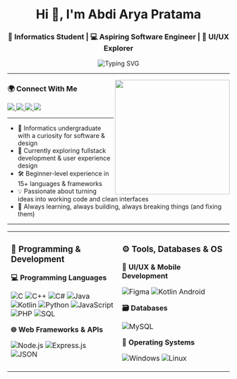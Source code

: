 <h1 align="center">Hi 👋, I'm Abdi Arya Pratama</h1>
<h3 align="center">🧠 Informatics Student | 💻 Aspiring Software Engineer | 🎨 UI/UX Explorer</h3>

<p align="center">
  <img src="https://readme-typing-svg.demolab.com?font=Fira+Code&pause=1000&color=4FFFC1&center=true&vCenter=true&width=600&lines=Informatics+Student+%7C+Software+Engineering+%7C+UI%2FUX+Enthusiast;Beginner+in+15%2B+tech+stacks+and+still+growing+🚀" alt="Typing SVG" />
</p>

---
<img align="right" src="https://media4.giphy.com/media/v1.Y2lkPTc5MGI3NjExbzV5aWZpMm9rZzkwc2JuZjdvMHl4OTZ6d2lnejB6aTV0N3ZoZHJkMCZlcD12MV9pbnRlcm5hbF9naWZfYnlfaWQmY3Q9Zw/31VKqgu62RQHxoxEuq/giphy.gif" width="260"/>

### 🌍 Connect With Me

<p align="left">
  <a href="mailto:pabdi3403@gmail.com">
    <img src="https://img.shields.io/badge/Email-red?style=for-the-badge&logo=gmail&logoColor=white"/>
  </a>
   <a href="https://www.instagram.com/abdi.ap1_/" target="_blank">
    <img src="https://img.shields.io/badge/Instagram-E4405F?style=for-the-badge&logo=instagram&logoColor=white"/>
  </a>
  <a href="[https://www.linkedin.com/in/abdi-arya-pratama/" target="_blank">
    <img src="https://img.shields.io/badge/LinkedIn-blue?style=for-the-badge&logo=linkedin&logoColor=white"/>
  </a>
  <a href="https://Badiii098.github.io" target="_blank">
    <img src="https://img.shields.io/badge/Portfolio-Website-brightgreen?style=for-the-badge"/>
  </a>
</p>


---

- 🧩 Informatics undergraduate with a curiosity for software & design  
- 🌱 Currently exploring fullstack development & user experience design  
- 🛠 Beginner-level experience in 15+ languages & frameworks  
- 💡 Passionate about turning ideas into working code and clean interfaces  
- 🧪 Always learning, always building, always breaking things (and fixing them)  

---
<table>
  <tr>
    <td width="48%" valign="top" align="left" style="padding-right:10">

### 🧠 Programming & Development

**💻 Programming Languages**

![C](https://img.shields.io/badge/C-00599C?style=flat&logo=c&logoColor=white)
![C++](https://img.shields.io/badge/C++-00599C?style=flat&logo=c%2B%2B&logoColor=white)
![C#](https://img.shields.io/badge/C%23-239120?style=flat&logo=c-sharp&logoColor=white)
![Java](https://img.shields.io/badge/Java-ED8B00?style=flat&logo=java&logoColor=white)
![Kotlin](https://img.shields.io/badge/Kotlin-0095D5?style=flat&logo=kotlin&logoColor=white)
![Python](https://img.shields.io/badge/Python-3776AB?style=flat&logo=python&logoColor=white)
![JavaScript](https://img.shields.io/badge/JavaScript-F7DF1E?style=flat&logo=javascript&logoColor=black)
![PHP](https://img.shields.io/badge/PHP-777BB4?style=flat&logo=php&logoColor=white)
![SQL](https://img.shields.io/badge/SQL-336791?style=flat&logo=sqlite&logoColor=white)

**🌐 Web Frameworks & APIs**

![Node.js](https://img.shields.io/badge/Node.js-339933?style=flat&logo=nodedotjs&logoColor=white)
![Express.js](https://img.shields.io/badge/Express.js-000000?style=flat&logo=express&logoColor=white)
![JSON](https://img.shields.io/badge/JSON-000000?style=flat&logo=json&logoColor=white)

</td>
<td width="48%" valign="top" align="left" style="padding-right:10">

### ⚙️ Tools, Databases & OS

**🎨 UI/UX & Mobile Development**

![Figma](https://img.shields.io/badge/Figma-F24E1E?style=flat&logo=figma&logoColor=white)
![Kotlin Android](https://img.shields.io/badge/Android%20Dev-Kotlin-3DDC84?style=flat&logo=android&logoColor=white)

**🗃️ Databases**

![MySQL](https://img.shields.io/badge/MySQL-4479A1?style=flat&logo=mysql&logoColor=white)

**🧱 Operating Systems**

![Windows](https://img.shields.io/badge/Windows-0078D6?style=flat&logo=windows&logoColor=white)
![Linux](https://img.shields.io/badge/Linux-FCC624?style=flat&logo=linux&logoColor=black)

</td>
  </tr>
</table>
